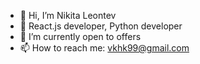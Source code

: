- 👋 Hi, I’m Nikita Leontev
- 🍹 React.js developer, Python developer
- 🌱 I’m currently open to offers
- 📫 How to reach me: vkhk99@gmail.com
